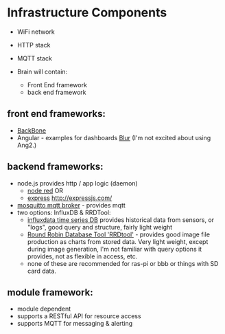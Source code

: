 # Infrastructure Components

* WiFi network
* HTTP stack
* MQTT stack

* Brain will contain:
  * Front End framework
  * back end framework

## front end frameworks:
- [BackBone](https://github.com/jashkenas/backbone)
- Angular - examples for dashboards [Blur](https://github.com/akveo/blur-admin) (I'm not excited about using Ang2.)

## backend frameworks:
- node.js provides http / app logic (daemon)
  - [node red](http://expressjs.com/) OR
  - [express](https://github.com/expressjs/express/)  http://expressjs.com/
- [mosquitto mqtt broker](https://mosquitto.org/) - provides mqtt
- two options: InfluxDB & RRDTool:
  - [influxdata time series DB](https://www.influxdata.com/time-series-platform/influxdb/) provides historical data from sensors, or "logs", good query and structure, fairly light weight
  - [Round Robin Database Tool 'RRDtool'](http://oss.oetiker.ch/rrdtool/) - provides good image file production as charts from stored data. Very light weight, except during image generation, I'm not familiar with query options it provides, not as flexible in access, etc.
  - none of these are recommended for ras-pi or bbb or things with SD card data.

## module framework:
- module dependent
- supports a RESTful API for resource access
- supports MQTT for messaging & alerting
